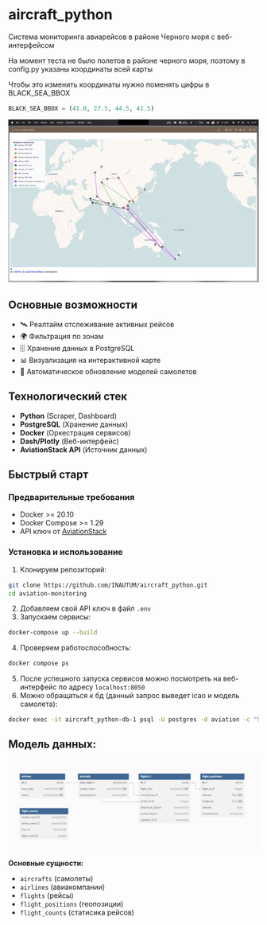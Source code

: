 # aircraft_python

Система мониторинга авиарейсов в районе Черного моря с веб-интерфейсом

На момент теста не было полетов в районе черного моря, поэтому в config.py указаны координаты всей карты

Чтобы это изменить координаты нужно поменять цифры в BLACK_SEA_BBOX

```python
BLACK_SEA_BBOX = (41.0, 27.5, 44.5, 41.5) 
```

![Dashboard Preview](photo.png)

## Основные возможности
- 🛰 Реалтайм отслеживание активных рейсов
- 🌍 Фильтрация по зонам
- 🗄 Хранение данных в PostgreSQL
- 📊 Визуализация на интерактивной карте
- 🔄 Автоматическое обновление моделей самолетов

## Технологический стек
- **Python** (Scraper, Dashboard)
- **PostgreSQL** (Хранение данных)
- **Docker** (Оркестрация сервисов)
- **Dash/Plotly** (Веб-интерфейс)
- **AviationStack API** (Источник данных)

## Быстрый старт

### Предварительные требования
- Docker >= 20.10
- Docker Compose >= 1.29
- API ключ от [AviationStack](https://aviationstack.com/)

### Установка и использование
1. Клонируем репозиторий:
```bash
git clone https://github.com/INAUTUM/aircraft_python.git
cd aviation-monitoring
```
2. Добавляем свой API ключ в файл `.env`
3. Запускаем сервисы:
```bash
docker-compose up --build
```
4. Проверяем работоспособность:
```bash
docker compose ps
```
5. После успешного запуска сервисов можно посмотреть на веб-интерфейс по адресу `localhost:8050`
6. Можно обращаться к бд (данный запрос выведет icao и модель самолета):
```bash
docker exec -it aircraft_python-db-1 psql -U postgres -d aviation -c "SELECT icao_code, model_name FROM aircrafts;"
```

## Модель данных:

![Data Model](model_data.png)

**Основные сущности:**
- `aircrafts` (самолеты)  
- `airlines` (авиакомпании)  
- `flights` (рейсы)  
- `flight_positions` (геопозиции)
- `flight_counts` (статисика рейсов)